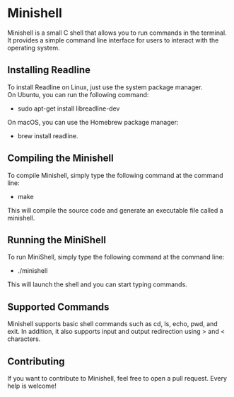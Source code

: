 # Minishell
Minishell is a small C shell that allows you to run commands in the terminal. It provides a simple command line interface for users to interact with the operating system.

## Installing Readline
To install Readline on Linux, just use the system package manager.  
On Ubuntu, you can run the following command:  

-  sudo apt-get install libreadline-dev 

On macOS, you can use the Homebrew package manager:  

-  brew install readline. 

## Compiling the Minishell
To compile Minishell, simply type the following command at the command line:  
- make
   
This will compile the source code and generate an executable file called a minishell.

## Running the MiniShell
To run MiniShell, simply type the following command at the command line:
- ./minishell
   
This will launch the shell and you can start typing commands.

## Supported Commands
Minishell supports basic shell commands such as cd, ls, echo, pwd, and exit. In addition, it also supports input and output redirection using > and < characters.

## Contributing
If you want to contribute to Minishell, feel free to open a pull request. Every help is welcome!
